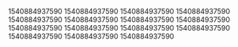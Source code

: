 1540884937590
1540884937590
1540884937590
1540884937590
1540884937590
1540884937590
1540884937590
1540884937590
1540884937590
1540884937590
1540884937590
1540884937590
1540884937590
1540884937590
1540884937590